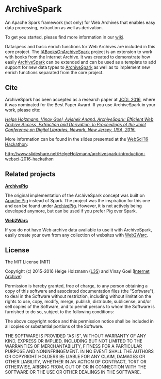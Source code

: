 # ArchiveSpark

An Apache Spark framework (not only) for Web Archives that enables easy data processing, extraction as well as derivation.

To get you started, please find more information in our [wiki](https://github.com/helgeho/ArchiveSpark/wiki).

Dataspecs and basic enrich functions for Web Archives are included in this core project.
The [IABooksOnArchiveSpark](https://github.com/helgeho/IABooksOnArchiveSpark) project is an extension to work with books from the Internet Archive. 
It was created to demonstrate how easily [ArchiveSpark](https://github.com/helgeho/ArchiveSpark) can be extended and can be used as a template to add support for new data types to [ArchiveSpark](https://github.com/helgeho/ArchiveSpark) as well as to implement new enrich functions separated from the core project.

## Cite

ArchiveSpark has been accepted as a research paper at [JCDL 2016](http://www.jcdl2016.org), where it was nominated for the Best Paper Award.
If you use ArchiveSpark in your work, please cite:

*[Helge Holzmann, Vinay Goel, Avishek Anand. ArchiveSpark: Efficient Web Archive Access, Extraction and Derivation. In Proceedings of the Joint Conference on Digital Libraries, Newark, New Jersey, USA, 2016.](http://dl.acm.org/citation.cfm?id=2910902)*

More information can be found in the slides presented at the [WebSci`16 Hackathon](http://www.websci16.org/hackathon):

http://www.slideshare.net/HelgeHolzmann/archivespark-introduction-websci-2016-hackathon

## Related projects

__[ArchivePig](https://github.com/helgeho/ArchivePig)__

The original implementation of the ArchiveSpark concept was built on [Apache Pig](https://pig.apache.org) instead of Spark.
The project was the inspiration for this one and can be found under [ArchivePig](https://github.com/helgeho/ArchivePig).
However, it is not actively being developed anymore, but can be used if you prefer Pig over Spark.

__[Web2Warc](https://github.com/helgeho/Web2Warc)__

If you do not have Web archive data available to use it with ArchiveSpark, easily create your own from any collection of websites with [Web2Warc](https://github.com/helgeho/Web2Warc).

## License

The MIT License (MIT)

Copyright (c) 2015-2016 Helge Holzmann ([L3S](http://www.L3S.de)) and Vinay Goel ([Internet Archive](http://www.archive.org))

Permission is hereby granted, free of charge, to any person obtaining a copy
of this software and associated documentation files (the "Software"), to deal
in the Software without restriction, including without limitation the rights
to use, copy, modify, merge, publish, distribute, sublicense, and/or sell
copies of the Software, and to permit persons to whom the Software is
furnished to do so, subject to the following conditions:

The above copyright notice and this permission notice shall be included in all
copies or substantial portions of the Software.

THE SOFTWARE IS PROVIDED "AS IS", WITHOUT WARRANTY OF ANY KIND, EXPRESS OR
IMPLIED, INCLUDING BUT NOT LIMITED TO THE WARRANTIES OF MERCHANTABILITY,
FITNESS FOR A PARTICULAR PURPOSE AND NONINFRINGEMENT. IN NO EVENT SHALL THE
AUTHORS OR COPYRIGHT HOLDERS BE LIABLE FOR ANY CLAIM, DAMAGES OR OTHER
LIABILITY, WHETHER IN AN ACTION OF CONTRACT, TORT OR OTHERWISE, ARISING FROM,
OUT OF OR IN CONNECTION WITH THE SOFTWARE OR THE USE OR OTHER DEALINGS IN THE
SOFTWARE.
